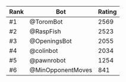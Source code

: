 Rank|Bot|Rating
---|---|---
#1|@ToromBot|2569
#2|@RaspFish|2523
#3|@OpeningsBot|2055
#4|@colinbot|2034
#5|@pawnrobot|1254
#6|@MinOpponentMoves|841
